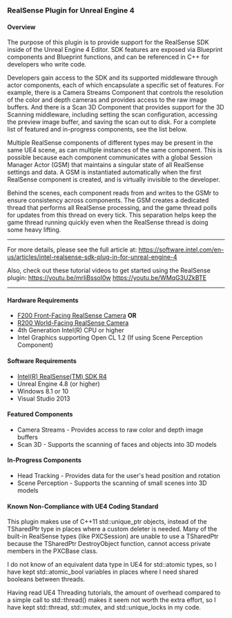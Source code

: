 ### <b>RealSense Plugin for Unreal Engine 4</b>

#### Overview
The purpose of this plugin is to provide support for the RealSense SDK inside of the Unreal Engine 4 Editor. SDK features are exposed via Blueprint components and Blueprint functions, and can be referenced in C++ for developers who write code. 

Developers gain access to the SDK and its supported middleware through actor components, each of which encapsulate a specific set of features. For example, there is a Camera Streams Component that controls the resolution of the color and depth cameras and provides access to the raw image buffers. And there is a Scan 3D Component that provides support for the 3D Scanning middleware, including setting the scan configuration, accessing the preview image buffer, and saving the scan out to disk. For a complete list of featured and in-progress components, see the list below.

Multiple RealSense components of different types may be present in the same UE4 scene, as can multiple instances of the same component. This is possible because each component communicates with a global Session Manager Actor (GSM) that maintains a singular state of all RealSense settings and data. A GSM is instantiated automatically when the first RealSense component is created, and is virtually invisible to the developer. 

Behind the scenes, each component reads from and writes to the GSMr to ensure consistency across components. The GSM creates a dedicated thread that performs all RealSense processing, and the game thread polls for updates from this thread on every tick. This separation helps keep the game thread running quickly even when the RealSense thread is doing some heavy lifting.

- - -

For more details, please see the full article at: https://software.intel.com/en-us/articles/intel-realsense-sdk-plug-in-for-unreal-engine-4

Also, check out these tutorial videos to get started using the RealSense plugin: 
https://youtu.be/mrIiBssoI0w
https://youtu.be/WMqG3UZkBTE

- - -

#### Hardware Requirements
* [F200 Front-Facing RealSense Camera](http://click.intel.com/intel-realsense-developer-kit.html) __OR__
* [R200 World-Facing RealSense Camera](http://click.intel.com/intel-realsense-developer-kit-r200.html)
* 4th Generation Intel(R) CPU or higher
* Intel Graphics supporting Open CL 1.2 (If using Scene Perception Component)

#### Software Requirements
* [Intel(R) RealSense(TM) SDK R4](https://software.intel.com/en-us/intel-realsense-sdk/download)
* Unreal Engine 4.8 (or higher)
* Windows 8.1 or 10
* Visual Studio 2013

#### Featured Components
* Camera Streams - Provides access to raw color and depth image buffers
* Scan 3D - Supports the scanning of faces and objects into 3D models

#### In-Progress Components
* Head Tracking - Provides data for the user's head position and rotation
* Scene Perception - Supports the scanning of small scenes into 3D models


#### Known Non-Compliance with UE4 Coding Standard
This plugin makes use of C++11 std::unique_ptr objects, instead of the TSharedPtr type in places where a custom deleter is needed.
Many of the built-in RealSense types (like PXCSession) are unable to use a TSharedPtr because the TSharedPtr DestroyObject function, cannot access private members in the PXCBase class.

I do not know of an equivalent data type in UE4 for std::atomic<T> types, so I have kept std::atomic_bool variables in places where I need shared booleans between threads.

Having read UE4 Threading tutorials, the amount of overhead compared to a simple call to std::thread() makes it seem not worth the extra effort, so I have kept std::thread, std::mutex, and std::unique_locks in my code.
